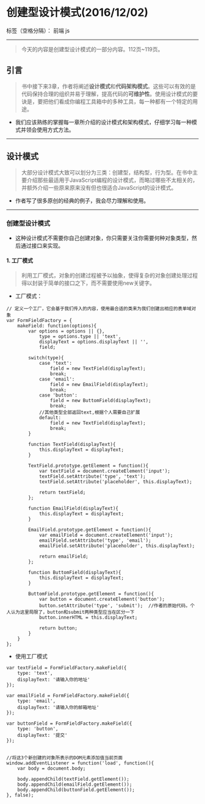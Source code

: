 ﻿# 创建型设计模式(2016/12/02)

标签（空格分隔）： 前端 js

---

> 今天的内容是创建型设计模式的一部分内容。112页~119页。


## **引言**
> 书中接下来3章，作者将阐述**设计模式**和**代码架构模式**。这些可以有效的是代码保持合理的组织并易于理解，提高代码的**可维护性**。使用设计模式的要诀是，要把他们看成你编程工具箱中的多种工具，每一种都有一个特定的用途。

- 我们应该熟练的掌握每一章所介绍的设计模式和架构模式，仔细学习每一种模式并领会使用方式方法。

---

## **设计模式**
> 大部分设计模式大致可以划分为三类：创建型，结构型，行为型。在书中主要介绍那些最适用于JavaScript编程的设计模式，而略过哪些不太相关的，并额外介绍一些原来原来没有但也很适合JavaScript的设计模式。

- 作者写了很多原创的经典的例子，我会尽力理解和使用。

---

### **创建型设计模式**
- 这种设计模式不需要你自己创建对象，你只需要关注你需要何种对象类型，然后通过接口来实现。


#### **1. 工厂模式**
> 利用工厂模式，对象的创建过程被予以抽象，使得复杂的对象创建处理过程得以封装于简单的接口之下，而不需要使用new关键字。
- 工厂模式：
```
// 定义一个工厂，它会基于我们传入的内容，使用最合适的类来为我们创建出相应的表单域对象
var FormFieldFactory = {
	makeField: function(options){
		var options = options || {},
			type = options.type || 'text',
			displayText = options.displayText || '',
			field;

		switch(type){
			case 'text': 
				field = new TextField(displayText);
				break;
			case 'email':
				field = new EmailField(displayText);
				break;
			case 'button':
				field = new ButtomField(displayText);
				break;
			//其他类型全部返回text,根据个人需要自己扩展
			default:
				field = new TextField(displayText);
				break;
		}

		function TextField(displayText){
			this.displayText = displayText;
		}

		TextField.prototype.getElement = function(){
			var textField = document.createElement('input');
			textField.setAttribute('type', 'text');
			textField.setAttribute('placeholder', this.displayText);

			return textField;
		};

		function EmailField(displayText){
			this.displayText = displayText;
		}

		EmailField.prototype.getElement = function(){
			var emailField = document.createElement('input');
			emailField.setAttribute('type', 'email');
			emailField.setAttribute('placeholder', this.displayText);

			return emailField;
		};

		function ButtomField(displayText){
			this.displayText = displayText;
		}

		ButtomField.prototype.getElement = function(){
			var button = document.createElement('button');
			button.setAttribute('type', 'submit');	//作者的原始代码，个人认为这里局限了，button和submit两种类型应当在区分一下
			button.innerHTML = this.displayText;

			return button;
		}
	}
};
```
- 使用工厂模式
```
var textField = FormFieldFactory.makeField({
	type: 'text',
	displayText: '请输入你的地址'
});

var emailField = FormFieldFactory.makeField({
	type: 'email',
	displayText: '请输入你的邮箱地址'
});

var buttonField = FormFieldFactory.makeField({
	type: 'button',
	displayText: '提交'
});


//将这3个新创建的对象所表示的DOM元素添加值当前页面
window.addEventListener = function('load', function(){
	var body = document.body;

	body.appendChild(textField.getElement());
	body.appendChild(emailField.getElement());
	body.appendChild(buttonField.getElement());
}, false);
```



